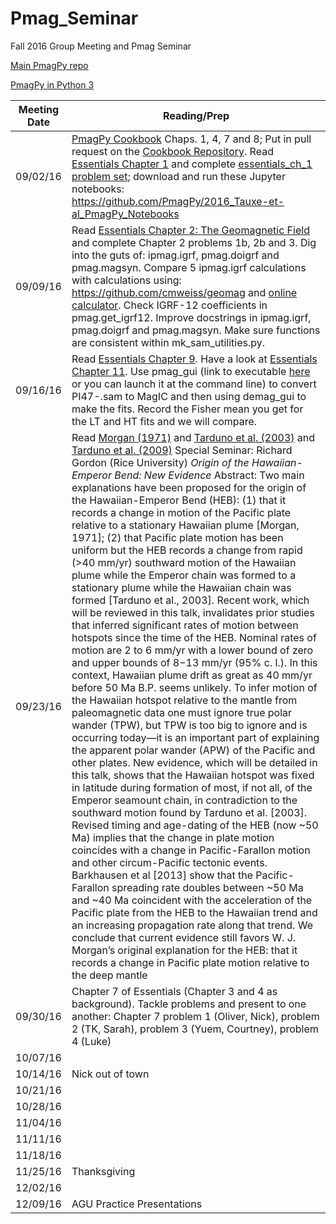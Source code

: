 # Pmag_Seminar
Fall 2016 Group Meeting and Pmag Seminar

[Main PmagPy repo](https://github.com/PmagPy/PmagPy)

[PmagPy in Python 3](https://github.com/Caoimhinmg/PmagPy)

| Meeting Date | Reading/Prep |
|--------------|--------------|
|09/02/16| [PmagPy Cookbook](https://earthref.org/PmagPy/cookbook/)	Chaps. 1, 4, 7 and 8; Put in pull request on the [Cookbook Repository](https://github.com/PmagPy/PmagPy-Cookbook/blob/gh-pages/PmagPy.tex). Read [Essentials Chapter 1](https://earthref.org/MagIC/books/Tauxe/Essentials/WebBook3ch1.html) and complete [essentials_ch_1 problem set](https://github.com/Swanson-Hysell-Group/Pmag_Seminar/blob/master/Notebooks/essentials_ch_1_template.ipynb); download and run these Jupyter notebooks: https://github.com/PmagPy/2016_Tauxe-et-al_PmagPy_Notebooks
|09/09/16| Read [Essentials Chapter 2: The Geomagnetic Field](https://earthref.org/MagIC/books/Tauxe/Essentials/WebBook3ch1.html) and complete Chapter 2 problems 1b, 2b and 3. Dig into the guts of: ipmag.igrf, pmag.doigrf and pmag.magsyn. Compare 5 ipmag.igrf calculations with calculations using: https://github.com/cmweiss/geomag and [online calculator](http://www.ngdc.noaa.gov/geomag-web/#igrfwmm). Check IGRF-12 coefficients in pmag.get_igrf12. Improve docstrings in ipmag.igrf, pmag.doigrf and pmag.magsyn. Make sure functions are consistent within mk_sam_utilities.py.|
|09/16/16| Read [Essentials Chapter 9](https://earthref.org/MagIC/books/Tauxe/Essentials/WebBook3ch9.html). Have a look at [Essentials Chapter 11](https://earthref.org/MagIC/books/Tauxe/Essentials/WebBook3ch11.html). Use pmag_gui (link to executable [here](https://github.com/PmagPy/PmagPy-Standalone-OSX/releases/tag/1.1.1) or you can launch it at the command line) to convert PI47-.sam to MagIC and then using demag_gui to make the fits. Record the Fisher mean you get for the LT and HT fits and we will compare. |
|09/23/16| Read [Morgan (1971)](http://www.nature.com/nature/journal/v230/n5288/abs/230042a0.html) and [Tarduno et al. (2003)](http://science.sciencemag.org/content/301/5636/1064) and [Tarduno et al. (2009)](http://science.sciencemag.org/content/324/5923/50) Special Seminar: Richard Gordon (Rice University) *Origin of the Hawaiian-Emperor Bend: New Evidence* Abstract: Two main explanations have been proposed for the origin of the Hawaiian-Emperor Bend (HEB): (1)  that it records a change in motion of the Pacific plate relative to a stationary Hawaiian plume [Morgan, 1971];  (2) that Pacific plate motion has been uniform but the HEB records a change from rapid (>40 mm/yr) southward motion of the Hawaiian plume while the Emperor chain was formed to a stationary plume while the Hawaiian chain was formed [Tarduno et al., 2003]. Recent work, which will be reviewed in this talk, invalidates prior studies that inferred significant rates of motion between hotspots since the time of the HEB.  Nominal rates of motion are 2 to 6 mm/yr with a lower bound of zero and upper bounds of 8−13 mm/yr (95% c. l.).  In this context, Hawaiian plume drift as great as 40 mm/yr before 50 Ma B.P. seems unlikely. To infer motion of the Hawaiian hotspot relative to the mantle from paleomagnetic data one must ignore true polar wander (TPW), but TPW is too big to ignore and is occurring today—it is an important part of explaining the apparent polar wander (APW) of the Pacific and other plates.  New evidence, which will be detailed in this talk, shows that the Hawaiian hotspot was fixed in latitude during formation of most, if not all, of the Emperor seamount chain, in contradiction to the southward motion found by Tarduno et al. [2003]. Revised timing and age-dating of the HEB (now ~50 Ma) implies that the change in plate motion coincides with a change in Pacific-Farallon motion and other circum-Pacific tectonic events.   Barkhausen et al [2013] show that the Pacific-Farallon spreading rate doubles between ~50 Ma and ~40 Ma coincident with the acceleration of the Pacific plate from the HEB to the Hawaiian trend and an increasing propagation rate along that trend. We conclude that current evidence still favors W. J. Morgan’s original explanation for the HEB: that it records a change in Pacific plate motion relative to the deep mantle|
|09/30/16| Chapter 7 of Essentials (Chapter 3 and 4 as background). Tackle problems and present to one another: Chapter 7 problem 1 (Oliver, Nick), problem 2 (TK, Sarah), problem 3 (Yuem, Courtney), problem 4 (Luke)|
|10/07/16| |
|10/14/16| Nick out of town |
|10/21/16| |
|10/28/16| |
|11/04/16| |
|11/11/16| |
|11/18/16| |
|11/25/16| Thanksgiving |
|12/02/16| |
|12/09/16| AGU Practice Presentations |
